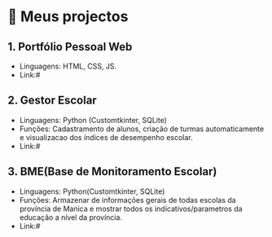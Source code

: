 # 📁 Meus projectos

## 1. Portfólio Pessoal Web

- Linguagens: HTML, CSS, JS.
- Link:#

## 2. Gestor Escolar

- Linguagens: Python (Customtkinter, SQLite)
- Funções: Cadastramento de alunos, criação de turmas automaticamente e visualizacao dos índices de desempenho escolar.
- Link:#

## 3. BME(Base de Monitoramento Escolar)

- Linguagens: Python(Customtkinter, SQLite)
- Funções: Armazenar de informações gerais de todas escolas da província de Manica e mostrar todos os indicativos/parametros da educação a nível da província.
- Link:#
